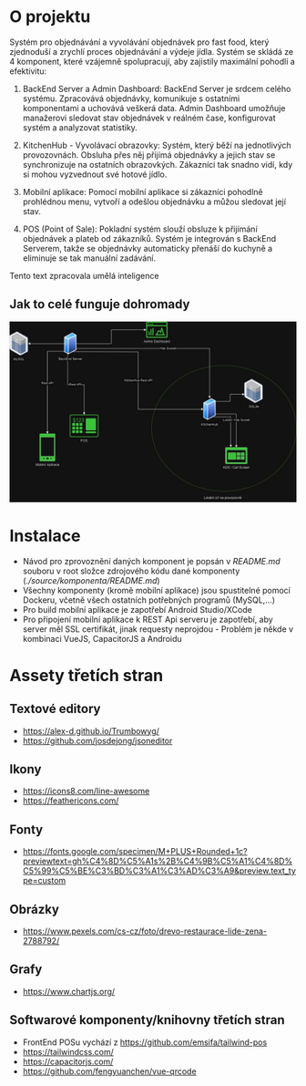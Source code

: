 # O projektu
Systém pro objednávání a vyvolávání objednávek pro fast food, který zjednoduší a zrychlí proces objednávání a výdeje jídla. Systém se skládá ze 4 komponent, které vzájemně spolupracují, aby zajistily maximální pohodlí a efektivitu:

1. BackEnd Server a Admin Dashboard:
BackEnd Server je srdcem celého systému. Zpracovává objednávky, komunikuje s ostatními komponentami a uchovává veškerá data. Admin Dashboard umožňuje manažerovi sledovat stav objednávek v reálném čase, konfigurovat systém a analyzovat statistiky.


2. KitchenHub - Vyvolávací obrazovky:
Systém, který běží na jednotlivých provozovnách. Obsluha přes něj přijímá objednávky a jejich stav se synchronizuje na ostatních obrazovkých. Zákazníci tak snadno vidí, kdy si mohou vyzvednout své hotové jídlo.


3. Mobilní aplikace:
Pomocí mobilní aplikace si zákazníci pohodlně prohlédnou menu, vytvoří a odešlou objednávku a můžou sledovat její stav.


4. POS (Point of Sale):
Pokladní systém slouží obsluze k přijímání objednávek a plateb od zákazníků. Systém je integrován s BackEnd Serverem, takže se objednávky automaticky přenáší do kuchyně a eliminuje se tak manuální zadávání.

Tento text zpracovala umělá inteligence


## Jak to celé funguje dohromady
![image](/sketches/App%20Diagram.jpg)


# Instalace
- Návod pro zprovoznění daných komponent je popsán v _README.md_ souboru v root složce zdrojového kódu dané komponenty (_./source/komponenta/README.md_)
- Všechny komponenty (kromě mobilní aplikace) jsou spustitelné pomocí Dockeru, včetně všech ostatních potřebných programů (MySQL,...)
- Pro build mobilní aplikace je zapotřebí Android Studio/XCode
- Pro připojení mobilní aplikace k REST Api serveru je zapotřebí, aby server měl SSL certifikát, jinak requesty neprojdou - Problém je někde v kombinaci VueJS, CapacitorJS a Androidu


# Assety třetích stran

## Textové editory
- https://alex-d.github.io/Trumbowyg/
- https://github.com/josdejong/jsoneditor


## Ikony
- https://icons8.com/line-awesome
- https://feathericons.com/

## Fonty
- https://fonts.google.com/specimen/M+PLUS+Rounded+1c?previewtext=gh%C4%8D%C5%A1s%2B%C4%9B%C5%A1%C4%8D%C5%99%C5%BE%C3%BD%C3%A1%C3%AD%C3%A9&preview.text_type=custom

## Obrázky
- https://www.pexels.com/cs-cz/foto/drevo-restaurace-lide-zena-2788792/

## Grafy
- https://www.chartjs.org/

## Softwarové komponenty/knihovny třetích stran
- FrontEnd POSu vychází z https://github.com/emsifa/tailwind-pos
- https://tailwindcss.com/
- https://capacitorjs.com/
- https://github.com/fengyuanchen/vue-qrcode